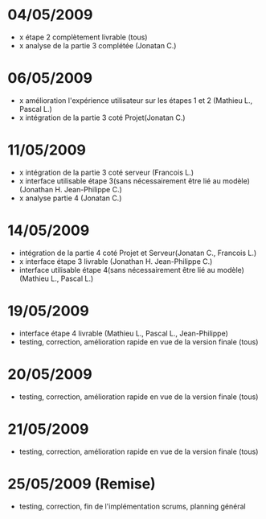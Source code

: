 # 04/05/2009 #
  * x étape 2 complètement livrable (tous)
  * x analyse de la partie 3 complétée (Jonatan C.)

# 06/05/2009 #
  * x amélioration l'expérience utilisateur sur les étapes 1 et 2 (Mathieu L., Pascal L.)
  * x intégration de la partie 3 coté Projet(Jonatan C.)

# 11/05/2009 #
  * x intégration de la partie 3 coté serveur (Francois L.)
  * x interface utilisable étape 3(sans nécessairement être lié au modèle) (Jonathan H. Jean-Philippe C.)
  * x analyse partie 4 (Jonatan C.)

# 14/05/2009 #
  * intégration de la partie 4 coté Projet et Serveur(Jonatan C., Francois L.)
  * x interface étape 3 livrable (Jonathan H. Jean-Philippe C.)
  * interface utilisable étape 4(sans nécessairement être lié au modèle) (Mathieu L., Pascal L.)

# 19/05/2009 #
  * interface étape 4 livrable (Mathieu L., Pascal L., Jean-Philippe)
  * testing, correction, amélioration rapide en vue de la version finale (tous)

# 20/05/2009 #
  * testing, correction, amélioration rapide en vue de la version finale (tous)

# 21/05/2009 #
  * testing, correction, amélioration rapide en vue de la version finale (tous)

# 25/05/2009 (Remise) #
  * testing, correction, fin de l'implémentation scrums, planning général
